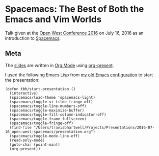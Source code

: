 # Spacemacs: The Best of Both the Emacs and Vim Worlds

Talk given at the [Open West Conference 2016](https://web.archive.org/web/20190420031712/https://openwest.org/past/2016/index.html) on July 16, 2016 as an introduction to [Spacemacs](https://spacemacs.org).

## Meta

The [slides](presentation.org) are written in [Org Mode](https://orgmode.org) using [org-present](https://github.com/rlister/org-present).

I used the following Emacs Lisp from [my old Emacs configuration](https://github.com/travisbhartwell/vcsh_emacs/blob/master/.spacemacs.d/bashombp.el#L89-L102) to start the presentation:

```elisp
(defun tbh/start-presentation ()
  (interactive)
  (spacemacs/load-theme 'spacemacs-light)
  (spacemacs/toggle-vi-tilde-fringe-off)
  (spacemacs/toggle-line-numbers-off)
  (spacemacs/toggle-maximize-buffer)
  (spacemacs/toggle-fill-column-indicator-off)
  (spacemacs/toggle-frame-fullscreen)
  (spacemacs/toggle-fringe-off)
  (find-file "/Users/travisbhartwell/Projects/Presentations/2016-07-16_open-west-spacemacs/presentation.org")
  (spacemacs/toggle-mode-line-off)
  (read-only-mode)
  (goto-char (point-min))
  (org-present))
```
